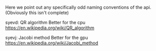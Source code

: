Here we point out any specifically odd naming conventions of the api. (Obviously this isn't complete)

syevd: QR algorithm
Better for the cpu
https://en.wikipedia.org/wiki/QR_algorithm

syevj: Jacobi method
Better for the gpu
https://en.wikipedia.org/wiki/Jacobi_method
